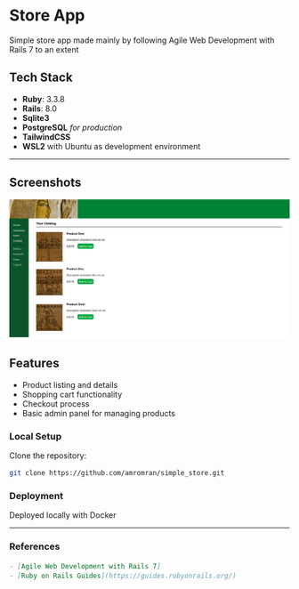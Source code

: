 # Store App

Simple store app made mainly by following Agile Web Development with Rails 7 to an extent

## Tech Stack

- **Ruby**: 3.3.8
- **Rails**: 8.0
- **Sqlite3**
- **PostgreSQL** *for production*
- **TailwindCSS**
- **WSL2** with Ubuntu as development environment

---
## Screenshots

![Home Page](screenshots/TheOnlineStore.png)

## Features

- Product listing and details
- Shopping cart functionality
- Checkout process
- Basic admin panel for managing products


###  Local Setup

Clone the repository:

```bash
git clone https://github.com/amromran/simple_store.git
```

### Deployment

Deployed locally with Docker


---

### References

```markdown
- [Agile Web Development with Rails 7]
- [Ruby on Rails Guides](https://guides.rubyonrails.org/)
```